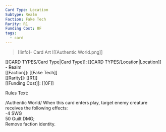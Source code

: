 ```yaml
---
Card Type: Location
Subtype: Realm
Faction: Fake Tech
Rarity: R1
Funding Cost: 0F
tags:
  - card
---
```

> [!info]- Card Art
> ![[Authentic World.png]]

[[CARD TYPES/Card Type|Card Type]]: [[CARD TYPES/Location|Location]] - Realm  
[[Faction]]: [[Fake Tech]]  
[[Rarity]]: [[R1]]  
[[Funding Cost]]: [[0F]]  

Rules Text:  

/Authentic World/ When this card enters play, target enemy creature receives the following effects:  
-4 SWG  
50 Guilt DMG;  
Remove faction identity.  